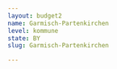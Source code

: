 ```yaml
---
layout: budget2
name: Garmisch-Partenkirchen
level: kommune
state: BY
slug: Garmisch-Partenkirchen

---
```




